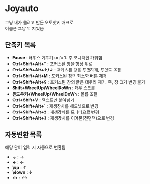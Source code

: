 # Joyauto
그냥 내가 쓸려고 만든 오토핫키 매크로  
이름은 그냥 막 지었음

## 단축키 목록
* **Pause** : 마우스 가두기 on/off. 주 모니터만 가둬짐
* **Ctrl+Shift+Alt+T** : 포커스된 창을 항상 위로
* **Ctrl+Shift+Alt+↑/↓** : 포커스된 창을 투명하게, 투명도 조절
* **Ctrl+Shift+Alt+M** : 포커스된 창의 최소화 버튼 제거
* **Ctrl+Shift+Alt+S** : 포커스된 창의 굵은 테두리 제거. 즉, 창 크기 변경 불가
* **Shift+WheelUp/WheelDoWn** : 좌우 스크롤
* **윈도우키+WheelUp/WheelDoWn** : 볼륨 조절
* **Ctrl+Shift+V** : 텍스트만 붙여넣기
* **Ctrl+Shift+Alt+1** : 재생장치를 헤드셋으로 변경
* **Ctrl+Shift+Alt+2** : 재생장치를 모니터으로 변경
* **Ctrl+Shift+Alt+3** : 재생장치를 이어폰(전면잭)으로 변경

## 자동변환 목록
해당 단어 입력 시 자동으로 변환됨
* **\->** : →
* **\<-** : ←
* **\up** : ↑
* **\down** : ↓
* **\<->** : ↔
